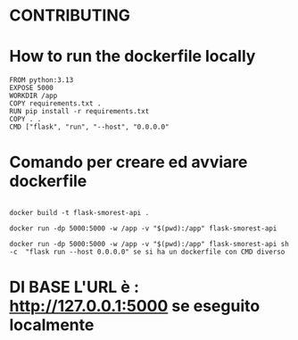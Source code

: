 # CONTRIBUTING

# How to run the dockerfile locally

```
FROM python:3.13
EXPOSE 5000
WORKDIR /app
COPY requirements.txt .
RUN pip install -r requirements.txt
COPY . .
CMD ["flask", "run", "--host", "0.0.0.0"
```

# Comando per creare ed avviare dockerfile

```

docker build -t flask-smorest-api .

docker run -dp 5000:5000 -w /app -v "$(pwd):/app" flask-smorest-api

docker run -dp 5000:5000 -w /app -v "$(pwd):/app" flask-smorest-api sh -c  "flask run --host 0.0.0.0" se si ha un dockerfile con CMD diverso 
```
# DI BASE L'URL è : http://127.0.0.1:5000 se eseguito localmente
